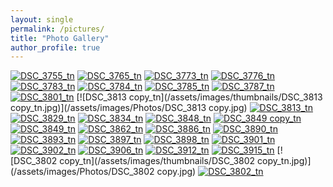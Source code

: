 ```yaml
---
layout: single
permalink: /pictures/
title: "Photo Gallery"
author_profile: true
---
```



[![DSC_3755_tn](/assets/images/thumbnails/DSC_3755_tn.jpg)](/assets/images/Photos/DSC_3755.jpg) [![DSC_3765_tn](/assets/images/thumbnails/DSC_3765_tn.jpg)](/assets/images/Photos/DSC_3765.jpg) [![DSC_3773_tn](/assets/images/thumbnails/DSC_3773_tn.jpg)](/assets/images/Photos/DSC_3773.jpg) [![DSC_3776_tn](/assets/images/thumbnails/DSC_3776_tn.jpg)](/assets/images/Photos/DSC_3776.jpg) [![DSC_3783_tn](/assets/images/thumbnails/DSC_3783_tn.jpg)](/assets/images/Photos/DSC_3783.jpg) [![DSC_3784_tn](/assets/images/thumbnails/DSC_3784_tn.jpg)](/assets/images/Photos/DSC_3784.jpg) [![DSC_3785_tn](/assets/images/thumbnails/DSC_3785_tn.jpg)](/assets/images/Photos/DSC_3785.jpg) [![DSC_3787_tn](/assets/images/thumbnails/DSC_3787_tn.jpg)](/assets/images/Photos/DSC_3787.jpg) [![DSC_3801_tn](/assets/images/thumbnails/DSC_3801_tn.jpg)](/assets/images/Photos/DSC_3801.JPG)
 [![DSC_3813 copy_tn](/assets/images/thumbnails/DSC_3813 copy_tn.jpg)](/assets/images/Photos/DSC_3813 copy.jpg) [![DSC_3813_tn](/assets/images/thumbnails/DSC_3813_tn.jpg)](/assets/images/Photos/DSC_3813.jpg) [![DSC_3829_tn](/assets/images/thumbnails/DSC_3829_tn.jpg)](/assets/images/Photos/DSC_3829.jpg) [![DSC_3834_tn](/assets/images/thumbnails/DSC_3834_tn.jpg)](/assets/images/Photos/DSC_3834.jpg) [![DSC_3848_tn](/assets/images/thumbnails/DSC_3848_tn.jpg)](/assets/images/Photos/DSC_3848.jpg)
 [![DSC_3849 copy_tn](/assets/images/thumbnails/DSC_3849_tn.jpg)](/assets/images/Photos/DSC_3849.jpg)
  [![DSC_3849_tn](/assets/images/thumbnails/DSC_3849_tn.jpg)](/assets/images/Photos/DSC_3849.jpg) [![DSC_3862_tn](/assets/images/thumbnails/DSC_3862_tn.jpg)](/assets/images/Photos/DSC_3862.jpg) [![DSC_3886_tn](/assets/images/thumbnails/DSC_3886_tn.jpg)](/assets/images/Photos/DSC_3886.jpg) [![DSC_3890_tn](/assets/images/thumbnails/DSC_3890_tn.jpg)](/assets/images/Photos/DSC_3890.jpg) [![DSC_3893_tn](/assets/images/thumbnails/DSC_3893_tn.jpg)](/assets/images/Photos/DSC_3893.jpg) [![DSC_3897_tn](/assets/images/thumbnails/DSC_3897_tn.jpg)](/assets/images/Photos/DSC_3897.jpg) [![DSC_3898_tn](/assets/images/thumbnails/DSC_3898_tn.jpg)](/assets/images/Photos/DSC_3898.jpg) [![DSC_3901_tn](/assets/images/thumbnails/DSC_3901_tn.jpg)](/assets/images/Photos/DSC_3901.jpg) [![DSC_3902_tn](/assets/images/thumbnails/DSC_3902_tn.jpg)](/assets/images/Photos/DSC_3902.jpg)
   [![DSC_3906_tn](/assets/images/thumbnails/DSC_3906_tn.jpg)](/assets/images/Photos/DSC_3906.jpg) [![DSC_3912_tn](/assets/images/thumbnails/DSC_3912_tn.jpg)](/assets/images/Photos/DSC_3912.jpg) [![DSC_3915_tn](/assets/images/thumbnails/DSC_3915_tn.jpg)](/assets/images/Photos/DSC_3915.jpg)
    [![DSC_3802 copy_tn](/assets/images/thumbnails/DSC_3802 copy_tn.jpg)](/assets/images/Photos/DSC_3802 copy.jpg) [![DSC_3802_tn](/assets/images/thumbnails/DSC_3802_tn.jpg)](/assets/images/Photos/DSC_3802.jpg)
